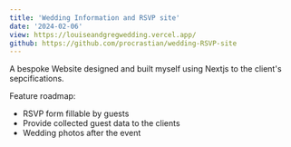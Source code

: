 ```yaml
---
title: 'Wedding Information and RSVP site'
date: '2024-02-06'
view: https://louiseandgregwedding.vercel.app/
github: https://github.com/procrastian/wedding-RSVP-site
---
```


A bespoke Website designed and built myself using Nextjs to the client's sepcifications.

Feature roadmap:

- RSVP form fillable by guests
- Provide collected guest data to the clients
- Wedding photos after the event
